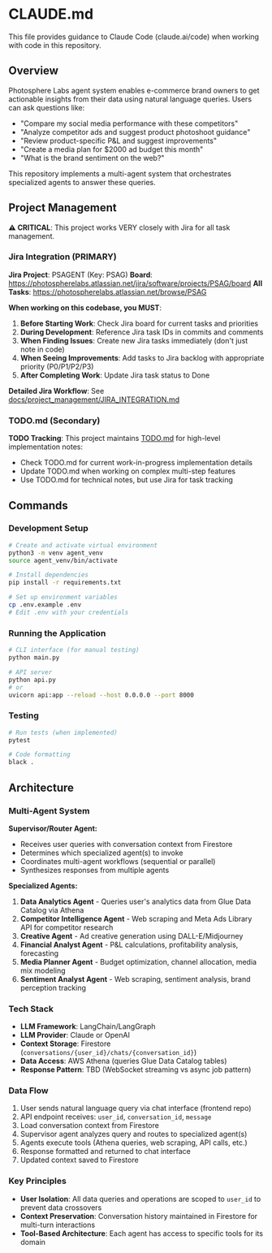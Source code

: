 # CLAUDE.md

This file provides guidance to Claude Code (claude.ai/code) when working with code in this repository.

## Overview

Photosphere Labs agent system enables e-commerce brand owners to get actionable insights from their data using natural language queries. Users can ask questions like:
- "Compare my social media performance with these competitors"
- "Analyze competitor ads and suggest product photoshoot guidance"
- "Review product-specific P&L and suggest improvements"
- "Create a media plan for $2000 ad budget this month"
- "What is the brand sentiment on the web?"

This repository implements a multi-agent system that orchestrates specialized agents to answer these queries.

## Project Management

**⚠️ CRITICAL**: This project works VERY closely with Jira for all task management.

### Jira Integration (PRIMARY)

**Jira Project**: PSAGENT (Key: PSAG)
**Board**: https://photospherelabs.atlassian.net/jira/software/projects/PSAG/board
**All Tasks**: https://photospherelabs.atlassian.net/browse/PSAG

**When working on this codebase, you MUST**:

1. **Before Starting Work**: Check Jira board for current tasks and priorities
2. **During Development**: Reference Jira task IDs in commits and comments
3. **When Finding Issues**: Create new Jira tasks immediately (don't just note in code)
4. **When Seeing Improvements**: Add tasks to Jira backlog with appropriate priority (P0/P1/P2/P3)
5. **After Completing Work**: Update Jira task status to Done

**Detailed Jira Workflow**: See [docs/project_management/JIRA_INTEGRATION.md](docs/project_management/JIRA_INTEGRATION.md)

### TODO.md (Secondary)

**TODO Tracking**: This project maintains [TODO.md](TODO.md) for high-level implementation notes:
- Check TODO.md for current work-in-progress implementation details
- Update TODO.md when working on complex multi-step features
- Use TODO.md for technical notes, but use Jira for task tracking

## Commands

### Development Setup
```bash
# Create and activate virtual environment
python3 -m venv agent_venv
source agent_venv/bin/activate

# Install dependencies
pip install -r requirements.txt

# Set up environment variables
cp .env.example .env
# Edit .env with your credentials
```

### Running the Application
```bash
# CLI interface (for manual testing)
python main.py

# API server
python api.py
# or
uvicorn api:app --reload --host 0.0.0.0 --port 8000
```

### Testing
```bash
# Run tests (when implemented)
pytest

# Code formatting
black .
```

## Architecture

### Multi-Agent System

**Supervisor/Router Agent:**
- Receives user queries with conversation context from Firestore
- Determines which specialized agent(s) to invoke
- Coordinates multi-agent workflows (sequential or parallel)
- Synthesizes responses from multiple agents

**Specialized Agents:**

1. **Data Analytics Agent** - Queries user's analytics data from Glue Data Catalog via Athena
2. **Competitor Intelligence Agent** - Web scraping and Meta Ads Library API for competitor research
3. **Creative Agent** - Ad creative generation using DALL-E/Midjourney
4. **Financial Analyst Agent** - P&L calculations, profitability analysis, forecasting
5. **Media Planner Agent** - Budget optimization, channel allocation, media mix modeling
6. **Sentiment Analyst Agent** - Web scraping, sentiment analysis, brand perception tracking

### Tech Stack

- **LLM Framework**: LangChain/LangGraph
- **LLM Provider**: Claude or OpenAI
- **Context Storage**: Firestore (`conversations/{user_id}/chats/{conversation_id}`)
- **Data Access**: AWS Athena (queries Glue Data Catalog tables)
- **Response Pattern**: TBD (WebSocket streaming vs async job pattern)

### Data Flow

1. User sends natural language query via chat interface (frontend repo)
2. API endpoint receives: `user_id`, `conversation_id`, `message`
3. Load conversation context from Firestore
4. Supervisor agent analyzes query and routes to specialized agent(s)
5. Agents execute tools (Athena queries, web scraping, API calls, etc.)
6. Response formatted and returned to chat interface
7. Updated context saved to Firestore

### Key Principles

- **User Isolation**: All data queries and operations are scoped to `user_id` to prevent data crossovers
- **Context Preservation**: Conversation history maintained in Firestore for multi-turn interactions
- **Tool-Based Architecture**: Each agent has access to specific tools for its domain

